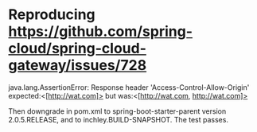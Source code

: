 # Reproducing https://github.com/spring-cloud/spring-cloud-gateway/issues/728

java.lang.AssertionError: Response header 'Access-Control-Allow-Origin' expected:<[http://wat.com]> but was:<[http://wat.com, http://wat.com]>

Then downgrade in pom.xml to spring-boot-starter-parent version 2.0.5.RELEASE, and to inchley.BUILD-SNAPSHOT. The test passes.


